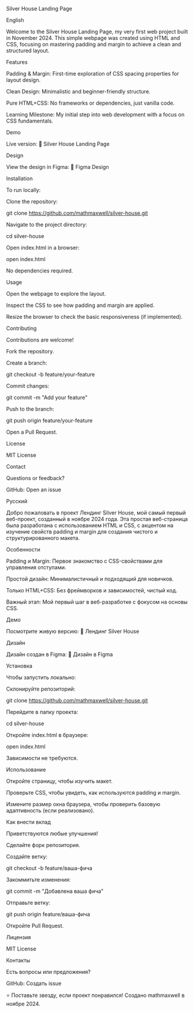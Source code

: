 Silver House Landing Page



English

Welcome to the Silver House Landing Page, my very first web project built in November 2024. This simple webpage was created using HTML and CSS, focusing on mastering padding and margin to achieve a clean and structured layout.

Features





Padding & Margin: First-time exploration of CSS spacing properties for layout design.



Clean Design: Minimalistic and beginner-friendly structure.



Pure HTML+CSS: No frameworks or dependencies, just vanilla code.



Learning Milestone: My initial step into web development with a focus on CSS fundamentals.

Demo

Live version:
🔗 Silver House Landing Page

Design

View the design in Figma:
🎨 Figma Design

Installation

To run locally:





Clone the repository:

git clone https://github.com/mathmaxwell/silver-house.git



Navigate to the project directory:

cd silver-house



Open index.html in a browser:

open index.html

No dependencies required.

Usage





Open the webpage to explore the layout.



Inspect the CSS to see how padding and margin are applied.



Resize the browser to check the basic responsiveness (if implemented).

Contributing

Contributions are welcome!





Fork the repository.



Create a branch:

git checkout -b feature/your-feature



Commit changes:

git commit -m "Add your feature"



Push to the branch:

git push origin feature/your-feature



Open a Pull Request.

License

MIT License

Contact

Questions or feedback?





GitHub: Open an issue



Русский

Добро пожаловать в проект Лендинг Silver House, мой самый первый веб-проект, созданный в ноябре 2024 года. Эта простая веб-страница была разработана с использованием HTML и CSS, с акцентом на изучение свойств padding и margin для создания чистого и структурированного макета.

Особенности





Padding и Margin: Первое знакомство с CSS-свойствами для управления отступами.



Простой дизайн: Минималистичный и подходящий для новичков.



Только HTML+CSS: Без фреймворков и зависимостей, чистый код.



Важный этап: Мой первый шаг в веб-разработке с фокусом на основы CSS.

Демо

Посмотрите живую версию:
🔗 Лендинг Silver House

Дизайн

Дизайн создан в Figma:
🎨 Дизайн в Figma

Установка

Чтобы запустить локально:





Склонируйте репозиторий:

git clone https://github.com/mathmaxwell/silver-house.git



Перейдите в папку проекта:

cd silver-house



Откройте index.html в браузере:

open index.html

Зависимости не требуются.

Использование





Откройте страницу, чтобы изучить макет.



Проверьте CSS, чтобы увидеть, как используются padding и margin.



Измените размер окна браузера, чтобы проверить базовую адаптивность (если реализовано).

Как внести вклад

Приветствуются любые улучшения!





Сделайте форк репозитория.



Создайте ветку:

git checkout -b feature/ваша-фича



Закоммитьте изменения:

git commit -m "Добавлена ваша фича"



Отправьте ветку:

git push origin feature/ваша-фича



Откройте Pull Request.

Лицензия

MIT License

Контакты

Есть вопросы или предложения?





GitHub: Создать issue



⭐ Поставьте звезду, если проект понравился!
Создано mathmaxwell в ноябре 2024.
